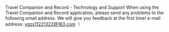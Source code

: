 Travel Companion and Record - Technology and Support
When using the Travel Companion and Record application, please send any problems to the following email address. We will give you feedback at the first time! e-mail address: ygzs11221322@163.com ！
